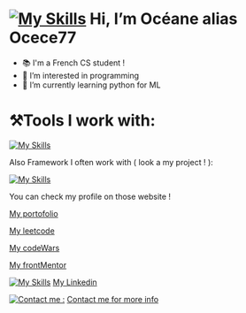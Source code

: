 
# [![My Skills](https://skillicons.dev/icons?i=apple)](https://skillicons.dev) Hi, I’m Océane alias Ocece77

- 📚 I'm a French CS student !
- 👀 I’m interested in programming 
- 🌱 I’m currently learning python for ML 
  


# ⚒️Tools I work with:


[![My Skills](https://skillicons.dev/icons?i=js,ts,html,css,py,cs,cpp,c,kotlin,npm,nodejs,sqlite,figma,swift)](https://skillicons.dev)

Also Framework I often work with ( look a my project ! ):


[![My Skills](https://skillicons.dev/icons?i=tailwind,bootstrap,react,angular,vite)](https://skillicons.dev)

You can check my profile on those website !

[My portofolio]( https://ocece77.github.io/portfolio/)

[My leetcode]( https://leetcode.com/Ocece77)

[My codeWars]( https://www.codewars.com/users/Ocece77)

[My frontMentor](https://www.frontendmentor.io/profile/Ocece77)

 [![My Skills](https://skillicons.dev/icons?i=linkedin)](https://www.linkedin.com/in/oceanekasindu/) 
[My Linkedin](https://www.linkedin.com/in/oceanekasindu/) 


[![Contact me :](https://skillicons.dev/icons?i=gmail)](mailto:oceanekasindupro@gmail.com?subject=[GitHub]%20Want%20to%20Contact%20You)
[Contact me for more info](mailto:oceanekasindupro@gmail.com?subject=[GitHub]%20Want%20to%20Contact%20You) 


<!---
Ocece77/Ocece77 is a ✨ special ✨ repository because its `README.md` (this file) appears on your GitHub profile.
You can click the Preview link to take a look at your changes.
--->
